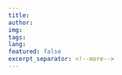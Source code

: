 ```yaml
---
title: 
author: 
img: 
tags: 
lang: 
featured: false
excerpt_separator: <!--more-->
---
```


<!--more-->
